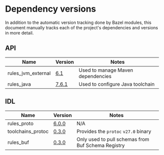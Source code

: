 # Dependency versions

In addition to the automatic version tracking done by Bazel modules, this document manually tracks each of the project's
dependencies and versions in more detail.

## API

| Name | Version                                                  | Notes                            |
| ---- |----------------------------------------------------------|----------------------------------|
| rules_jvm_external | [6.1](https://registry.bazel.build/modules/rules_jvm_external) | Used to manage Maven dependencies |
| rules_java | [7.6.1](https://registry.bazel.build/modules/rules_java) | Used to configure Java toolchain |

## IDL

| Name | Version                                                         | Notes                                                          |
| ---- |-----------------------------------------------------------------|----------------------------------------------------------------|
| rules_proto | [6.0.0](https://registry.bazel.build/modules/rules_proto)       | N/A                                                            |
| toolchains_protoc | [0.3.0](https://registry.bazel.build/modules/toolchains_protoc) | Provides the `protoc` `v27.0` binary                           |
| rules_buf | [0.3.0](https://registry.bazel.build/modules/rules_buf) | Only used to pull schemas from Buf Schema Registry |
